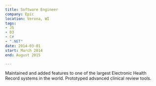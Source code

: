 ```yaml
---
title: Software Engineer
company: Epic
location: Verona, WI
tags:
- JS
- D3
- C#
- ".NET"
date: 2014-03-01
start: March 2014
end: August 2015

---
```

Maintained and added features to one of the largest Electronic Health Record systems in the world. 
Prototyped advanced clinical review tools.